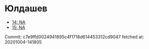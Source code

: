 # Юлдашев
- [14: NA](14.md)
- [15: NA](15.md)

Commit: c7e9ffd0024941895c4f1718d614453312cd9047
 fetched at: 20201004-141805
